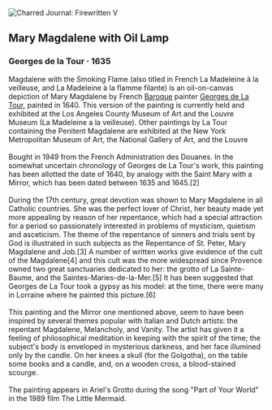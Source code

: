 <div class="artwork-of-the-day">
  <div class="container">
    <div class="img-wrapper">
      <img
        src="https://uploads1.wikiart.org/images/georges-de-la-tour/mary-magdalene-with-a-night-light-1635.jpg!Large.jpg"
        alt="Charred Journal: Firewritten V" />
    </div>
    <div class="artwork-detail">
      <div class="artwork-origin"> 
        <h2 class="artwork-name">Mary Magdalene with Oil Lamp</h2>
        <h3 class="artist">
          Georges de la Tour
                    ·  1635
        </h3>
      </div>
      <p class="description">
        <span class="artwork-description-text ng-binding" ng-bind-html="viewModel.ArtworkOfTheDay.Description | unsafe">Magdalene with the Smoking Flame (also titled in French La Madeleine à la veilleuse, and La Madeleine à la flamme filante) is an oil-on-canvas depiction of Mary Magdalene by French <a target="_blank" href="/en/artists-by-art-movement/baroque">Baroque</a> painter <a target="_blank" href="/en/georges-de-la-tour">Georges de La Tour</a>, painted in 1640. This version of the painting is currently held and exhibited at the Los Angeles County Museum of Art and the Louvre Museum (La Madeleine a la veilleuse). Other paintings by La Tour containing the Penitent Magdalene are exhibited at the New York Metropolitan Museum of Art, the National Gallery of Art, and the Louvre
<br>
<br>Bought in 1949 from the French Administration des Douanes. In the somewhat uncertain chronology of Georges de La Tour's work, this painting has been allotted the date of 1640, by analogy with the Saint Mary with a Mirror, which has been dated between 1635 and 1645.[2]
<br>
<br>During the 17th century, great devotion was shown to Mary Magdalene in all Catholic countries. She was the perfect lover of Christ, her beauty made yet more appealing by reason of her repentance, which had a special attraction for a period so passionately interested in problems of mysticism, quietism and asceticism. The theme of the repentance of sinners and trials sent by God is illustrated in such subjects as the Repentance of St. Peter, Mary Magdalene and Job.[3] A number of written works give evidence of the cult of the Magdalene[4] and this cult was the more widespread since Provence owned two great sanctuaries dedicated to her: the grotto of La Sainte-Baume, and the Saintes-Maries-de-la-Mer.[5] It has been suggested that Georges de La Tour took a gypsy as his model: at the time, there were many in Lorraine where he painted this picture.[6]
<br>
<br>This painting and the Mirror one mentioned above, seem to have been inspired by several themes popular with Italian and Dutch artists: the repentant Magdalene, Melancholy, and Vanity. The artist has given it a feeling of philosophical meditation in keeping with the spirit of the time; the subject's body is enveloped in mysterious darkness, and her face illumined only by the candle. On her knees a skull (for the Golgotha), on the table some books and a candle, and, on a wooden cross, a blood-stained scourge.
<br>
<br>The painting appears in Ariel's Grotto during the song "Part of Your World" in the 1989 film The Little Mermaid.</span>
                        <div class="text-shadow-container" ng-show="showShadow" style=""></div>
      </p>
    </div>
  </div>

</div>
